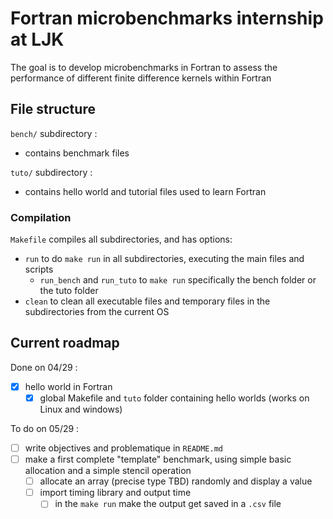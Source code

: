 # Fortran microbenchmarks internship at LJK
The goal is to develop microbenchmarks in Fortran to assess the performance of different finite difference kernels within Fortran

## File structure
``bench/`` subdirectory :
- contains benchmark files

``tuto/`` subdirectory :
- contains hello world and tutorial files used to learn Fortran

### Compilation

``Makefile`` compiles all subdirectories, and has options:
- ``run`` to do ``make run`` in all subdirectories, executing the main files and scripts
    - ``run_bench`` and ``run_tuto`` to ``make run`` specifically the bench folder or the tuto folder
- ``clean`` to clean all executable files and temporary files in the subdirectories from the current OS

## Current roadmap
Done on 04/29 :
- [X] hello world in Fortran
    - [X] global Makefile and ``tuto`` folder containing hello worlds (works on Linux and windows)

To do on 05/29 :
- [ ] write objectives and problematique in ``README.md``
- [ ] make a first complete "template" benchmark, using simple basic allocation and a simple stencil operation
    - [ ] allocate an array (precise type TBD) randomly and display a value
    - [ ] import timing library and output time
        - [ ] in the ``make run`` make the output get saved in a ``.csv`` file